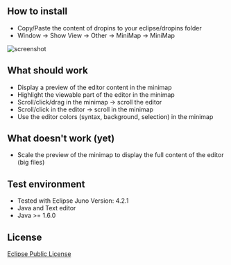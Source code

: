 ## How to install

* Copy/Paste the content of dropins to your eclipse/dropins folder
* Window -> Show View -> Other -> MiniMap -> MiniMap

![screenshot](https://raw.github.com/apauzies/eclipse-minimap-view/master/screenshot.png)

## What should work ##

* Display a preview of the editor content in the minimap
* Highlight the viewable part of the editor in the minimap
* Scroll/click/drag in the minimap -> scroll the editor
* Scroll/click in the editor -> scroll in the minimap
* Use the editor colors (syntax, background, selection) in the minimap

## What doesn't work (yet) ##

* Scale the preview of the minimap to display the full content of the editor (big files)

## Test environment ##

* Tested with Eclipse Juno Version: 4.2.1
* Java and Text editor
* Java >= 1.6.0

## License

[Eclipse Public License](http://www.eclipse.org/org/documents/epl-v10.html)
